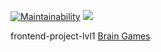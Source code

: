 [![Maintainability](https://api.codeclimate.com/v1/badges/a99a88d28ad37a79dbf6/maintainability)](https://codeclimate.com/github/codeclimate/codeclimate/maintainability)
![](https://github.com/axrn/frontend-project-lvl1/workflows/lint-frontend-project-lvl1/badge.svg)

frontend-project-lvl1 [Brain Games](https://ru.hexlet.io/professions/frontend/projects/44)
